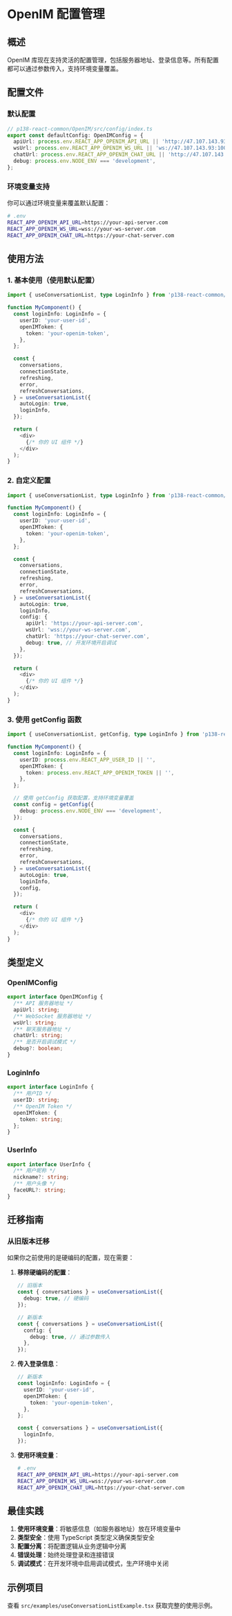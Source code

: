 # OpenIM 配置管理

## 概述

OpenIM 库现在支持灵活的配置管理，包括服务器地址、登录信息等。所有配置都可以通过参数传入，支持环境变量覆盖。

## 配置文件

### 默认配置

```typescript
// p138-react-common/OpenIM/src/config/index.ts
export const defaultConfig: OpenIMConfig = {
  apiUrl: process.env.REACT_APP_OPENIM_API_URL || 'http://47.107.143.93:10002',
  wsUrl: process.env.REACT_APP_OPENIM_WS_URL || 'ws://47.107.143.93:10001',
  chatUrl: process.env.REACT_APP_OPENIM_CHAT_URL || 'http://47.107.143.93:10008',
  debug: process.env.NODE_ENV === 'development',
};
```

### 环境变量支持

你可以通过环境变量来覆盖默认配置：

```bash
# .env
REACT_APP_OPENIM_API_URL=https://your-api-server.com
REACT_APP_OPENIM_WS_URL=wss://your-ws-server.com
REACT_APP_OPENIM_CHAT_URL=https://your-chat-server.com
```

## 使用方法

### 1. 基本使用（使用默认配置）

```typescript
import { useConversationList, type LoginInfo } from 'p138-react-common/OpenIM';

function MyComponent() {
  const loginInfo: LoginInfo = {
    userID: 'your-user-id',
    openIMToken: {
      token: 'your-openim-token',
    },
  };

  const {
    conversations,
    connectionState,
    refreshing,
    error,
    refreshConversations,
  } = useConversationList({
    autoLogin: true,
    loginInfo,
  });

  return (
    <div>
      {/* 你的 UI 组件 */}
    </div>
  );
}
```

### 2. 自定义配置

```typescript
import { useConversationList, type LoginInfo } from 'p138-react-common/OpenIM';

function MyComponent() {
  const loginInfo: LoginInfo = {
    userID: 'your-user-id',
    openIMToken: {
      token: 'your-openim-token',
    },
  };

  const {
    conversations,
    connectionState,
    refreshing,
    error,
    refreshConversations,
  } = useConversationList({
    autoLogin: true,
    loginInfo,
    config: {
      apiUrl: 'https://your-api-server.com',
      wsUrl: 'wss://your-ws-server.com',
      chatUrl: 'https://your-chat-server.com',
      debug: true, // 开发环境开启调试
    },
  });

  return (
    <div>
      {/* 你的 UI 组件 */}
    </div>
  );
}
```

### 3. 使用 getConfig 函数

```typescript
import { useConversationList, getConfig, type LoginInfo } from 'p138-react-common/OpenIM';

function MyComponent() {
  const loginInfo: LoginInfo = {
    userID: process.env.REACT_APP_USER_ID || '',
    openIMToken: {
      token: process.env.REACT_APP_OPENIM_TOKEN || '',
    },
  };

  // 使用 getConfig 获取配置，支持环境变量覆盖
  const config = getConfig({
    debug: process.env.NODE_ENV === 'development',
  });

  const {
    conversations,
    connectionState,
    refreshing,
    error,
    refreshConversations,
  } = useConversationList({
    autoLogin: true,
    loginInfo,
    config,
  });

  return (
    <div>
      {/* 你的 UI 组件 */}
    </div>
  );
}
```

## 类型定义

### OpenIMConfig

```typescript
export interface OpenIMConfig {
  /** API 服务器地址 */
  apiUrl: string;
  /** WebSocket 服务器地址 */
  wsUrl: string;
  /** 聊天服务器地址 */
  chatUrl: string;
  /** 是否开启调试模式 */
  debug?: boolean;
}
```

### LoginInfo

```typescript
export interface LoginInfo {
  /** 用户ID */
  userID: string;
  /** OpenIM Token */
  openIMToken: {
    token: string;
  };
}
```

### UserInfo

```typescript
export interface UserInfo {
  /** 用户昵称 */
  nickname?: string;
  /** 用户头像 */
  faceURL?: string;
}
```

## 迁移指南

### 从旧版本迁移

如果你之前使用的是硬编码的配置，现在需要：

1. **移除硬编码的配置**：
   ```typescript
   // 旧版本
   const { conversations } = useConversationList({
     debug: true, // 硬编码
   });

   // 新版本
   const { conversations } = useConversationList({
     config: {
       debug: true, // 通过参数传入
     },
   });
   ```

2. **传入登录信息**：
   ```typescript
   // 新版本
   const loginInfo: LoginInfo = {
     userID: 'your-user-id',
     openIMToken: {
       token: 'your-openim-token',
     },
   };

   const { conversations } = useConversationList({
     loginInfo,
   });
   ```

3. **使用环境变量**：
   ```bash
   # .env
   REACT_APP_OPENIM_API_URL=https://your-api-server.com
   REACT_APP_OPENIM_WS_URL=wss://your-ws-server.com
   REACT_APP_OPENIM_CHAT_URL=https://your-chat-server.com
   ```

## 最佳实践

1. **使用环境变量**：将敏感信息（如服务器地址）放在环境变量中
2. **类型安全**：使用 TypeScript 类型定义确保类型安全
3. **配置分离**：将配置逻辑从业务逻辑中分离
4. **错误处理**：始终处理登录和连接错误
5. **调试模式**：在开发环境中启用调试模式，生产环境中关闭

## 示例项目

查看 `src/examples/useConversationListExample.tsx` 获取完整的使用示例。
